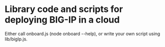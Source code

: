 # Library code and scripts for deploying BIG-IP in a cloud

Either call onboard.js (node onboard --help), or write your own script using lib/bigIp.js.
